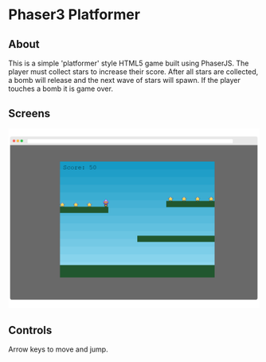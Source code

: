 # Phaser3 Platformer

## About

This is a simple 'platformer' style HTML5 game built using PhaserJS. The player must collect stars to increase their score. After all stars are collected, a bomb will release and the next wave of stars will spawn. If the player touches a bomb it is game over.

## Screens

![Gameplay](/assets/screen.png)

## Controls

Arrow keys to move and jump.
